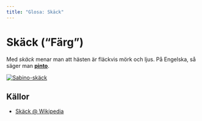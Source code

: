 ```yaml
---
title: "Glosa: Skäck"
---
```

Skäck (“Färg”)
==============
Med *skäck* menar man att hästen är fläckvis mörk och ljus. På Engelska, så säger man __[pinto][0]__.

<a href="http://commons.wikimedia.org/wiki/File:Clydesdale_horse.jpg">![Sabino-skäck](http://upload.wikimedia.org/wikipedia/commons/thumb/1/1b/Clydesdale_horse.jpg/250px-Clydesdale_horse.jpg)</a>

Källor
------
 * [Skäck @ Wikipedia](http://sv.wikipedia.org/wiki/Sk%C3%A4ck)

	[0]: http://en.wikipedia.org/wiki/Pinto_horse "Pinto (På Engelska Wikipedia)"
